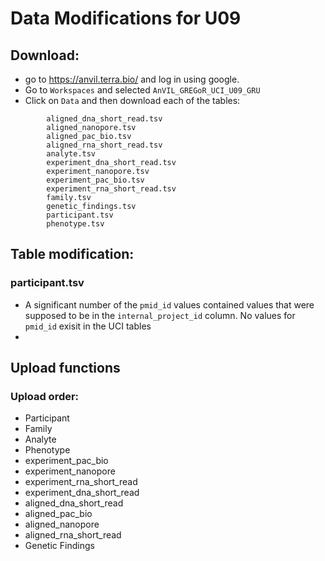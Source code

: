 # Data Modifications for U09

## Download:
- go to https://anvil.terra.bio/ and log in using google.
- Go to `Workspaces` and selected `AnVIL_GREGoR_UCI_U09_GRU`
- Click on `Data` and then download each of the tables:
```shell
        aligned_dna_short_read.tsv
        aligned_nanopore.tsv
        aligned_pac_bio.tsv
        aligned_rna_short_read.tsv
        analyte.tsv
        experiment_dna_short_read.tsv
        experiment_nanopore.tsv
        experiment_pac_bio.tsv
        experiment_rna_short_read.tsv
        family.tsv
        genetic_findings.tsv
        participant.tsv
        phenotype.tsv
```
## Table modification:
### participant.tsv
- A significant number of the `pmid_id` values contained values that were supposed to be in the `internal_project_id` column. No values for `pmid_id` exisit in the UCI tables
- 

## Upload functions
### Upload order:
- Participant
- Family
- Analyte
- Phenotype
- experiment_pac_bio
- experiment_nanopore
- experiment_rna_short_read
- experiment_dna_short_read
- aligned_dna_short_read
- aligned_pac_bio
- aligned_nanopore
- aligned_rna_short_read
- Genetic Findings
